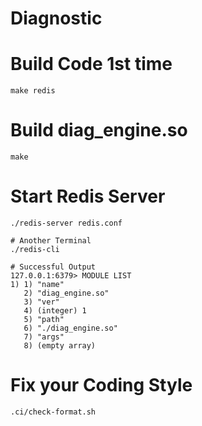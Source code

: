 # Diagnostic

# Build Code 1st time
```
make redis
```
# Build diag_engine.so
```
make
```
# Start Redis Server
```
./redis-server redis.conf

# Another Terminal
./redis-cli

# Successful Output
127.0.0.1:6379> MODULE LIST
1) 1) "name"
   2) "diag_engine.so"
   3) "ver"
   4) (integer) 1
   5) "path"
   6) "./diag_engine.so"
   7) "args"
   8) (empty array)
```
# Fix your Coding Style
```
.ci/check-format.sh
```
